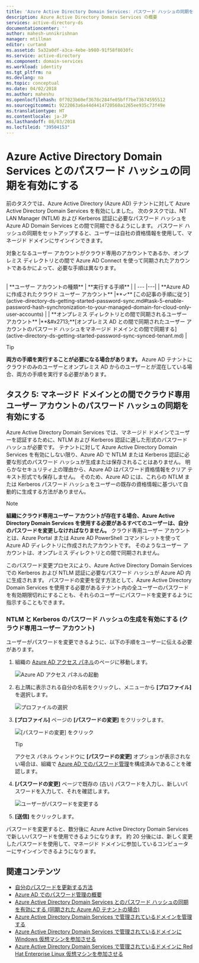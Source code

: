 ```yaml
---
title: 'Azure Active Directory Domain Services: パスワード ハッシュの同期を有効にする | Microsoft Docs'
description: Azure Active Directory Domain Services の概要
services: active-directory-ds
documentationcenter: ''
author: mahesh-unnikrishnan
manager: mtillman
editor: curtand
ms.assetid: 5a32a0df-a3ca-4ebe-b980-91f58f8030fc
ms.service: active-directory
ms.component: domain-services
ms.workload: identity
ms.tgt_pltfrm: na
ms.devlang: na
ms.topic: conceptual
ms.date: 04/02/2018
ms.author: maheshu
ms.openlocfilehash: 0f7023b60ef3678c284fe05bff7be73674595512
ms.sourcegitcommit: 9222063a6a44d4414720560a1265ee935c73f49e
ms.translationtype: HT
ms.contentlocale: ja-JP
ms.lasthandoff: 08/03/2018
ms.locfileid: "39504153"
---
```

# <a name="enable-password-hash-synchronization-to-azure-active-directory-domain-services"></a>Azure Active Directory Domain Services とのパスワード ハッシュの同期を有効にする
前のタスクでは、Azure Active Directory (Azure AD) テナントに対して Azure Active Directory Domain Services を有効にしました。 次のタスクでは、NT LAN Manager (NTLM) および Kerberos 認証に必要なパスワード ハッシュを Azure AD Domain Services との間で同期できるようにします。 パスワード ハッシュの同期をセットアップすると、ユーザーは自社の資格情報を使用して、マネージド ドメインにサインインできます。

対象となるユーザー アカウントがクラウド専用のアカウントであるか、オンプレミス ディレクトリとの間で Azure AD Connect を使って同期されたアカウントであるかによって、必要な手順は異なります。 

<br>
| **ユーザー アカウントの種類** | **実行する手順** |
| --- |---|
| **Azure AD に作成されたクラウド ユーザー アカウント** |**&#x2713;** [この記事の手順に従う](active-directory-ds-getting-started-password-sync.md#task-5-enable-password-hash-synchronization-to-your-managed-domain-for-cloud-only-user-accounts) |
| **オンプレミス ディレクトリとの間で同期されるユーザー アカウント** |**&amp;#x2713;**[オンプレミス AD との間で同期されたユーザー アカウントのパスワード ハッシュをマネージド ドメインとの間で同期する](active-directory-ds-getting-started-password-sync-synced-tenant.md) | 

<br>

> [!TIP]
> **両方の手順を実行することが必要になる場合があります。**
> Azure AD テナントにクラウドのみのユーザーとオンプレミス AD からのユーザーとが混在している場合、両方の手順を実行する必要があります。
>

## <a name="task-5-enable-password-hash-synchronization-to-your-managed-domain-for-cloud-only-user-accounts"></a>タスク 5: マネージド ドメインとの間でクラウド専用ユーザー アカウントのパスワード ハッシュの同期を有効にする
Azure Active Directory Domain Services では、マネージド ドメインでユーザーを認証するために、NTLM および Kerberos 認証に適した形式のパスワード ハッシュが必要です。 テナントに対して Azure Active Directory Domain Services を有効にしない限り、Azure AD で NTLM または Kerberos 認証に必要な形式のパスワード ハッシュが生成または保存されることはありません。 明らかなセキュリティ上の理由から、Azure AD はパスワード資格情報をクリア テキスト形式でも保存しません。 そのため、Azure AD には、これらの NTLM または Kerberos パスワード ハッシュをユーザーの既存の資格情報に基づいて自動的に生成する方法がありません。

> [!NOTE]
> **組織にクラウド専用ユーザー アカウントが存在する場合、Azure Active Directory Domain Services を使用する必要があるすべてのユーザーは、自分のパスワードを変更しなければなりません。** クラウド専用ユーザー アカウントとは、Azure Portal または Azure AD PowerShell コマンドレットを使って Azure AD ディレクトリに作成されたアカウントです。 そのようなユーザー アカウントは、オンプレミス ディレクトリとの間で同期されません。
>
>

このパスワード変更プロセスにより、Azure Active Directory Domain Services での Kerberos および NTLM 認証に必要なパスワード ハッシュが Azure AD 内に生成されます。 パスワードの変更を促す方法として、Azure Active Directory Domain Services を使用する必要があるテナント内の全ユーザーのパスワードを有効期限切れにすることも、それらのユーザーにパスワードを変更するように指示することもできます。

### <a name="enable-ntlm-and-kerberos-password-hash-generation-for-a-cloud-only-user-account"></a>NTLM と Kerberos のパスワード ハッシュの生成を有効にする (クラウド専用ユーザー アカウント)
ユーザーがパスワードを変更できるように、以下の手順をユーザーに伝える必要があります。

1. 組織の [Azure AD アクセス パネル](http://myapps.microsoft.com)のページに移動します。

    ![Azure AD アクセス パネルの起動](./media/active-directory-domain-services-getting-started/access-panel.png)

2. 右上隅に表示される自分の名前をクリックし、メニューから **[プロファイル]** を選択します。

    ![プロファイルの選択](./media/active-directory-domain-services-getting-started/select-profile.png)

3. **[プロファイル]** ページの **[パスワードの変更]** をクリックします。

    ![[パスワードの変更] をクリック](./media/active-directory-domain-services-getting-started/user-change-password.png)

   > [!TIP]
   > アクセス パネル ウィンドウに **[パスワードの変更]** オプションが表示されない場合は、組織で [Azure AD でのパスワード管理](../active-directory/authentication/quickstart-sspr.md)を構成済みであることを確認します。
   >
   >
4. **[パスワードの変更]** ページで既存の (古い) パスワードを入力し、新しいパスワードを入力して、それを確認します。

    ![ユーザーがパスワードを変更する](./media/active-directory-domain-services-getting-started/user-change-password2.png)

5. **[送信]** をクリックします。

パスワードを変更すると、数分後に Azure Active Directory Domain Services で新しいパスワードを使用できるようになります。 約 20 分後には、新しく変更したパスワードを使用して、マネージド ドメインに参加しているコンピューターにサインインできるようになります。

## <a name="related-content"></a>関連コンテンツ
* [自分のパスワードを更新する方法](../active-directory/user-help/active-directory-passwords-update-your-own-password.md)
* [Azure AD でのパスワード管理の概要](../active-directory/authentication/quickstart-sspr.md)
* [Azure Active Directory Domain Services とのパスワード ハッシュの同期を有効にする (同期された Azure AD テナントの場合)](active-directory-ds-getting-started-password-sync-synced-tenant.md)
* [Azure Active Directory Domain Services で管理されているドメインを管理する](active-directory-ds-admin-guide-administer-domain.md)
* [Azure Active Directory Domain Services で管理されているドメインに Windows 仮想マシンを参加させる](active-directory-ds-admin-guide-join-windows-vm.md)
* [Azure Active Directory Domain Services で管理されているドメインに Red Hat Enterprise Linux 仮想マシンを参加させる](active-directory-ds-admin-guide-join-rhel-linux-vm.md)
